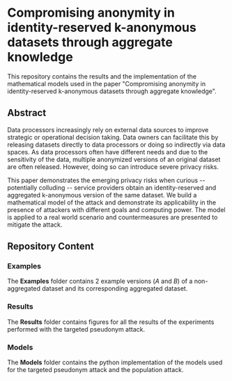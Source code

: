 # Compromising anonymity in identity-reserved k-anonymous datasets through aggregate knowledge

This repository contains the results and the implementation of the mathematical models used in the paper "Compromising anonymity in identity-reserved k-anonymous datasets through aggregate knowledge".

## Abstract

Data processors increasingly rely on external data sources to improve strategic or operational decision taking.  Data owners can facilitate this by releasing datasets directly to data processors or doing so indirectly via data spaces.  As data processors often have different needs and due to the sensitivity of the data, multiple anonymized versions of an original dataset are often released.  However, doing so can introduce severe privacy risks.  

This paper demonstrates the emerging privacy risks when curious -- potentially colluding -- service providers obtain an identity-reserved and aggregated k-anonymous version of the same dataset.  We build a mathematical model of the attack and demonstrate its applicability in the presence of attackers with different goals and computing power.  The model is applied to a real world scenario and countermeasures are presented to mitigate the attack.

## Repository Content

### Examples

The **Examples** folder contains 2 example versions (*A* and *B*) of a non-aggregated dataset and its corresponding aggregated dataset.

### Results

The **Results** folder contains figures for all the results of the experiments performed with the targeted pseudonym attack.

### Models

The **Models** folder contains the python implementation of the models used for the targeted pseudonym attack and the population attack.

